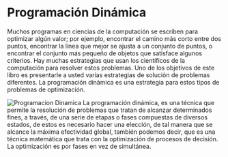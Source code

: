 # Programación Dinámica
Muchos programas en ciencias de la computación se escriben para optimizar algún valor; por ejemplo, encontrar el camino más corto entre dos puntos, encontrar la línea que mejor se ajusta a un conjunto de puntos, o encontrar el conjunto más pequeño de objetos que satisface algunos criterios. Hay muchas estrategias que usan los científicos de la computación para resolver estos problemas. Uno de los objetivos de este libro es presentarle a usted varias estrategias de solución de problemas diferentes. La programación dinámica es una estrategia para estos tipos de problemas de optimización.

![Programacion Dinamica](https://s3.amazonaws.com/stackabuse/media/dynamic-programming-in-java-1.png)
La programación dinámica, es una técnica que permite la resolución de problemas que tratan de alcanzar determinados fines, a través, de una serie de etapas o fases compuestas de diversos estados, de estos es necesario hacer una elección, de tal manera que se alcance la máxima efectividad global, también podemos decir, que es una técnica matemática que trata con la optimización de procesos de decisión. La optimización es por fases en vez de simultánea.

